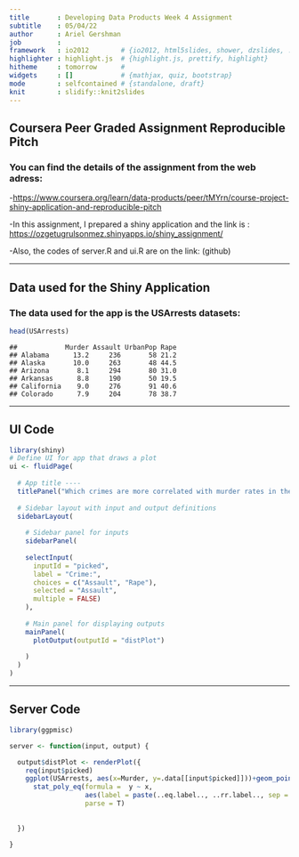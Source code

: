 ```yaml
---
title       : Developing Data Products Week 4 Assignment
subtitle    : 05/04/22
author      : Ariel Gershman
job         : 
framework   : io2012        # {io2012, html5slides, shower, dzslides, ...}
highlighter : highlight.js  # {highlight.js, prettify, highlight}
hitheme     : tomorrow      # 
widgets     : []            # {mathjax, quiz, bootstrap}
mode        : selfcontained # {standalone, draft}
knit        : slidify::knit2slides
---
```



## Coursera Peer Graded Assignment Reproducible Pitch

### You can find the details of the assignment from the web adress:

-https://www.coursera.org/learn/data-products/peer/tMYrn/course-project-shiny-application-and-reproducible-pitch

-In this assignment, I prepared a shiny application and the link is :
https://ozgetugrulsonmez.shinyapps.io/shiny_assignment/

-Also, the codes of server.R and ui.R are on the link: (github)

--- 

## Data used for the Shiny Application

### The data used for the app is the USArrests datasets:


```r
head(USArrests)
```

```
##            Murder Assault UrbanPop Rape
## Alabama      13.2     236       58 21.2
## Alaska       10.0     263       48 44.5
## Arizona       8.1     294       80 31.0
## Arkansas      8.8     190       50 19.5
## California    9.0     276       91 40.6
## Colorado      7.9     204       78 38.7
```

---

## UI Code

```r
library(shiny)
# Define UI for app that draws a plot 
ui <- fluidPage(
  
  # App title ----
  titlePanel("Which crimes are more correlated with murder rates in the US?"),
  
  # Sidebar layout with input and output definitions
  sidebarLayout(
    
    # Sidebar panel for inputs 
    sidebarPanel(
      
    selectInput(
      inputId = "picked",
      label = "Crime:",
      choices = c("Assault", "Rape"),
      selected = "Assault",
      multiple = FALSE)
    ),
    
    # Main panel for displaying outputs
    mainPanel(
      plotOutput(outputId = "distPlot")
      
    )
  )
)
```

---

## Server Code

```r
library(ggpmisc)

server <- function(input, output) {

  output$distPlot <- renderPlot({
    req(input$picked)
    ggplot(USArrests, aes(x=Murder, y=.data[[input$picked]]))+geom_point()+stat_smooth(method="lm")+
      stat_poly_eq(formula =  y ~ x, 
                   aes(label = paste(..eq.label.., ..rr.label.., sep = "~~~")), 
                   parse = T)  
    
    
  })
  
}
```






